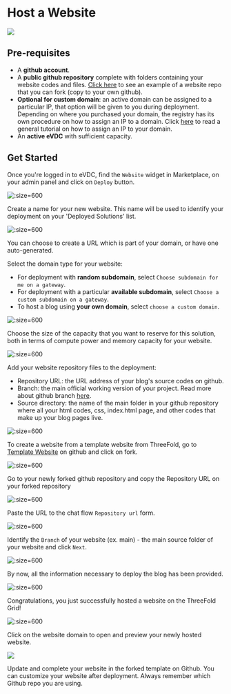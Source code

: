 # Host a Website

![](img/website_preview.jpg)

## Pre-requisites 

- A **github account**.
- A **public github repository** complete with folders containing your website codes and files. [Click here](https://github.com/threefoldfoundation/website_example) to see an example of a website repo that you can fork (copy to your own github).
- **Optional for custom domain**: an active domain can be  assigned to a particular IP, that option will be given to you during deployment. Depending on where you purchased your domain, the registry has its own procedure on how to assign an IP to a domain. Click [here](https://www.hostmysite.com/support/cpanel/dns/domain_point/) to read a general tutorial on how to assign an IP to your domain.
- An **active eVDC** with sufficient capacity.

## Get Started

Once you're logged in to eVDC, find the `Website` widget in Marketplace, on your admin panel and click on `Deploy` button.

![](img/website_startnew.jpg ':size=600')

Create a name for your new website. This name will be used to identify your deployment on your 'Deployed Solutions' list.

![](img/website_name.jpg ':size=600')

You can choose to create a URL which is part of your domain, or have one auto-generated.

Select the domain type for your website:
- For deployment with **random subdomain**, select `Choose subdomain for me on a gateway`. 
- For deployment with a particular **available subdomain**, select `Choose a custom subdomain on a gateway`. 
- To host a blog using **your own domain**, select `choose a custom domain`.

![](img/website_domain.jpg ':size=600')

Choose the size of the capacity that you want to reserve for this solution, both in terms of compute power and memory capacity for your website.

![](img/website_capacity.jpg ':size=600')

Add your website repository files to the deployment:
- Repository URL: the URL address of your blog's source codes on github.
- Branch: the main official working version of your project. Read more about github branch [here](https://docs.github.com/en/github/collaborating-with-issues-and-pull-requests/about-branches).
- Source directory: the name of the main folder in your github repository where all your html codes, css, index.html page, and other codes that make up your blog pages live.

![](img/website_identify.jpg ':size=600')

To create a website from a template website from ThreeFold, go to [Template Website](https://github.com/threefoldfoundation/website_example) on github and click on fork.

![](img/website_fork.jpg ':size=600')

Go to your newly forked github repository and copy the Repository URL on your forked repository

![](img/website_copy.jpg ':size=600')

Paste the URL to the chat flow `Repository url` form.

![](img/website_paste.jpg ':size=600')

Identify the `Branch` of your website (ex. main) - the main source folder of your website and click `Next`.

![](img/website_identify.jpg ':size=600')

By now, all the information necessary to deploy the blog has been provided.

![](img/website_deploy.jpg ':size=600')

Congratulations, you just successfully hosted a website on the ThreeFold Grid!

![](img/website_success.jpg ':size=600')

Click on the website domain to open and preview your newly hosted website.

![](img/website_preview.jpg)

Update and complete your website in the forked template on Github. You can customize your website after deployment. Always remember which Github repo you are using.